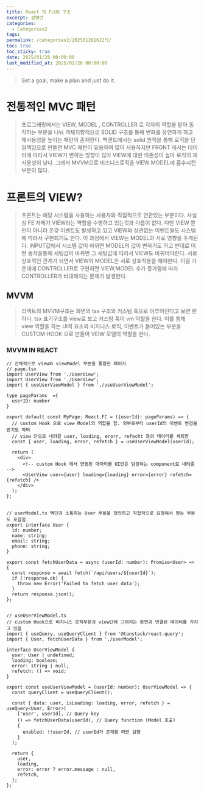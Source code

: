 ```yaml
---
title: React 의 FLUX 구조
excerpt: 설명란
categories:
  - Categories2
tags: 
permalink: /categories2/202501281622의/
toc: true
toc_sticky: true
date: 2025/01/28 00:00:00
last_modified_at: 2025/01/28 00:00:00
---
```

> Set a goal, make a plan and just do it.

# 전통적인 MVC 패턴
> 프로그래밍에서는 VIEW, MODEL , CONTROLLER 로 각자의 역할을 맡아 동작하는 부분을 나눠 객체지향적으로 SOLID 구조를 통해 변화를 유연하게 하고 재사용성을 높이는 패턴이 존재한다. 백엔드에서는 solid 원칙을 통해 로직을 단일책임으로 만들면 MVC 패턴이 유용하여 많이 사용하지만 FRONT 에서는 데이터에 따라서 VIEW가 변하는 방향이 많아 VIEW에 대한 의존성이 높아 로직의 재사용성이 낮다. 그래서 MVVM으로 비즈니스로직을 VIEW MODEL에 흡수시킨 부분이 많다.


# 프론트의 VIEW?
> 프론트는 해당 시스템을 사용하는 사용자와 직접적으로 연관있는 부분이다. 사실상 FE 자체가 VIEW라는 역할을 수행하고 있는것과 다름이 없다. 
> 다만 VIEW 뿐만이 아니라 온갖 이벤트도 발생하고 있고 VIEW와 상관없는 이벤트들도 시스템에 따라서 구현되기도 한다. 이 과정에서 VIEW는 MODEL과 서로 영향을 주게된다. INPUT값에서 시스템 값이 바뀌면 MODEL의 값이 변하기도 하고 반대로 어떤 동작을통해 세팅값이 바뀌면 그 세팅값에 따라서 VIEW도 바뀌어야한다. 서로 상호적인 관계가 되면서 VIEW와 MODEL은 서로 상호작용을 해야한다. 이걸 가운데에 CONTROLLER로 구현하면 VIEW,MODEL 수가 증가함에 따라 CONTROLLER가 비대해지는 문제가 발생한다.


## MVVM
> 리액트의 MVVM구조는 화면의 tsx 구조와 커스텀 훅으로 이루어진다고 보면 편하다.
> tsx 표기구조를 view로 보고 커스텀 훅이 vm 역할을 한다. 이를 통해 view 역할을 하는 UI적 요소와 비지니스 로직, 이벤트가 들어있는 부분을 CUSTOM HOOK 으로 만들어 VEIW 모델의 역할을 한다.



### MVVM IN REACT
```tsx
// 전체적으로 view와 viewModel 부분을 통합한 페이지
// page.tsx
import UserView from './UserView';
import UserView from './UserView';
import { useUserViewModel } from './useUserViewModel';

type pageParams  ={
  userID: number
}

export default const MyPage: React.FC = ({userId}: pageParams) => {
  // custom Hook 으로 view Model의 역할을 함. 외부로부터 userId의 이벤트 변경을 받기도 하며 
  // view 단으로 내려갈 user, loading, erorr, refecht 등의 데이터를 세팅함 
  const { user, loading, error, refetch } = useUserViewModel(userId); 

  return (
    <div>
      <!-- custom Hook 에서 연동된 대아터를 UI만은 담당하는 component로 내려줌 -->
      <UserView user={user} loading={loading} error={error} refetch={refetch} />
    </div>
  );
};


// userModel.ts 백단과 소통하는 User 부분을 정의하고 직접적으로 요청해서 받는 부분도 포함함.
export interface User {
  id: number;
  name: string;
  email: string;
  phone: string;
}

export const fetchUserData = async (userId: number): Promise<User> => {
  const response = await fetch(`/api/users/${userId}`);
  if (!response.ok) {
    throw new Error('Failed to fetch user data');
  }
  return response.json();
};


// useUserViewModel.ts
// custom Hook으로 비지니스 로직부분과 view단에 그려지는 화면과 연결된 데이터를 가지고 있음
import { useQuery, useQueryClient } from '@tanstack/react-query';
import { User, fetchUserData } from './userModel';

interface UserViewModel {
  user: User | undefined;
  loading: boolean;
  error: string | null;
  refetch: () => void;
}

export const useUserViewModel = (userId: number): UserViewModel => {
  const queryClient = useQueryClient();

  const { data: user, isLoading: loading, error, refetch } = useQuery<User, Error>(
    ['user', userId], // Query key
    () => fetchUserData(userId), // Query function (Model 호출)
    {
      enabled: !!userId, // userId가 존재할 때만 실행
    }
  );

  return {
    user,
    loading,
    error: error ? error.message : null,
    refetch,
  };
};

```
